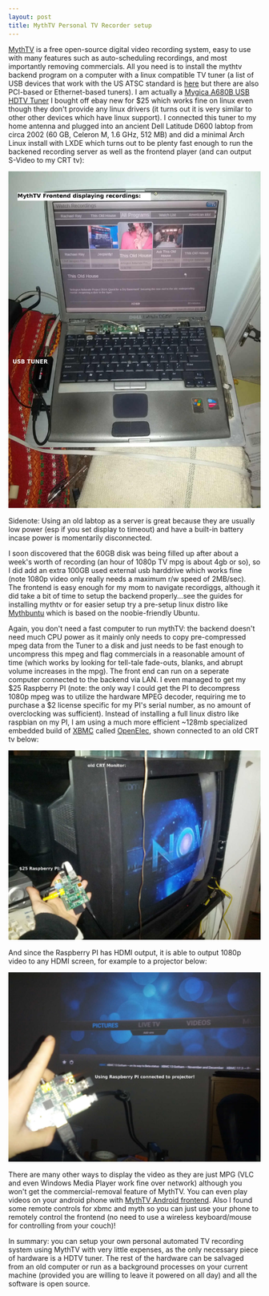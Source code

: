 ```yaml
---
layout: post
title: MythTV Personal TV Recorder setup
---
```


[MythTV](http://mythtv.org) is a free open-source digital video recording system, easy to use with many features such as auto-scheduling recordings, and most importantly removing commercials. All you need is to install the mythtv backend program on a computer with a linux compatible TV tuner (a list of USB devices that work with the US ATSC standard is [here](http://linuxtv.org/wiki/index.php/ATSC_USB_Devices) but there are also PCI-based or Ethernet-based tuners).  I am actually a [Mygica A680B USB HDTV Tuner](http://www.ebay.com/itm/360796376689) I bought off ebay new for $25 which works fine on linux even though they don't provide any linux drivers (it turns out it is very similar to other other devices which have linux support).  I connected this tuner to my home antenna and plugged into an ancient Dell Latitude D600 labtop from circa 2002 (60 GB, Celeron M, 1.6 GHz, 512 MB) and did a minimal Arch Linux install with LXDE which turns out to be plenty fast enough to run the backened recording server as well as the frontend player (and can output S-Video to my CRT tv):

![Alt labtop](/img/IMG_20140125_mythtv_labtop.jpg "MythTV labtop frontend/backend labtop")

Sidenote: Using an old labtop as a server is great because they are usually low power (esp if you set display to timeout) and have a built-in battery incase power is momentarily disconnected.

I soon discovered that the 60GB disk was being filled up after about a week's worth of recording (an hour of 1080p TV mpg is about 4gb or so), so I did add an extra 100GB used external usb harddrive which works fine (note 1080p video only really needs a maximum r/w speed of 2MB/sec).  The frontend is easy enough for my mom to navigate recordiggs, although it did take a bit of time to setup the backend properly...see the guides for installing mythtv or for easier setup try a pre-setup linux distro like [Mythbuntu](http://mythbuntu.org) which is based on the noobie-friendly Ubuntu.

Again, you don't need a fast computer to run mythTV: the backend doesn't need much CPU power as it mainly only needs to copy pre-compressed mpeg data from the Tuner to a disk and just needs to be fast enough to uncompress this mpeg and flag commercials in a reasonable amount of time (which works by looking for tell-tale fade-outs, blanks, and abrupt volume increases in the mpg). The front end can run on a seperate computer connected to the backend via LAN. I even managed to get my $25 Raspberry PI (note: the only way I could get the PI to decompress 1080p mpeg was to utilize the hardware MPEG decoder, requiring me to purchase a $2 license specific for my PI's serial number, as no amount of overclocking was sufficient).  Instead of installing a full linux distro like raspbian on my PI, I am using a much more efficient ~128mb specialized embedded build of [XBMC](http://xbmc.org) called [OpenElec](http://openelec.tv), shown connected to an old CRT tv below:

![Alt CRT](/img/IMG_20140125_RaspberryPI_CRT.jpg "XBMC running on Raspberry PI")

And since the Raspberry PI has HDMI output, it is able to output 1080p video to any HDMI screen, for example to a projector below:

![Alt Projector](/img/IMG_20140125_RaspberryPI_Projector.jpg "XBMC to projector")

There are many other ways to display the video as they are just MPG (VLC and even Windows Media Player work fine over network) although you won't get the commercial-removal feature of MythTV.  You can even play videos on your android phone with [MythTV Android frontend](https://play.google.com/store/apps/details?id=org.mythtv). Also I found some remote controls for xbmc and myth so you can just use your phone to remotely control the frontend (no need to use a wireless keyboard/mouse for controlling from your couch)!

In summary: you can setup your own personal automated TV recording system using MythTV with very little expenses, as the only necessary piece of hardware is a HDTV tuner. The rest of the hardware can be salvaged from an old computer or run as a background processes on your current machine (provided you are willing to leave it powered on all day) and all the software is open source.
